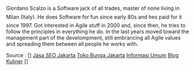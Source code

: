 Giordano Scalzo is a Software jack of all trades, master of none living in Milan (Italy). He does Software for fun since early 80s and hes paid for it since 1997. Got interested in Agile stuff in 2000 and, since then, he tries to follow the principles in everything he do. In the last years moved toward the management part of the develompment, still embrancing all Agile values and spreading them between all people he works with.


Source :
[<html>]
<a href="http://digiadvertise.wordpress.com/2014/04/07/jasa-seo-di-jakarta/">Jasa SEO Jakarta</a>
<a href="http://www.tokobungasabana.com">Toko Bunga Jakarta</a>
<a href="http://adrian-fh98.web.unair.ac.id/">Informasi Umum</a>
<a href="http://blogs.unpad.ac.id/dominodiaz/">Blog Kuliner</a>
[</html>]

